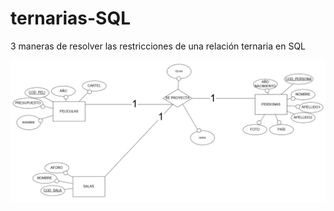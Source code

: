 # ternarias-SQL
3 maneras de resolver las restricciones de una relación ternaria en SQL

![111](111.jpg)
